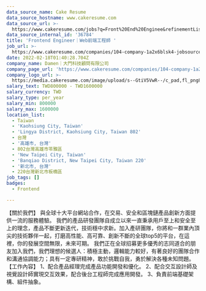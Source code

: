 ```yaml
---
data_source_name: Cake Resume
data_source_hostname: www.cakeresume.com
data_source_url: >-
  https://www.cakeresume.com/jobs?q=Front%20End%20Enginee&refinementList[lang_name][0]=E[…]tech_front-end-development&range[salary_range][min]=1000000
data_source_internal_id: '36784'
title: 'Frontend Engineer｜Web前端工程師 '
job_url: >-
  https://www.cakeresume.com/companies/104-company-1a2x6blsk4-jobsource-checkc/jobs/front-end-development-engineer-c9145d
date: 2022-02-18T01:40:28.704Z
company_name: Damen｜大門科技顧問有限公司
company_page_url: 'https://www.cakeresume.com/companies/104-company-1a2x6blsk4-jobsource-checkc'
company_logo_url: >-
  https://media.cakeresume.com/image/upload/s--GtiV5VwR--/c_pad,fl_png8,h_200,w_200/v1646201383/pofi2jhlu0mntvkhdyiw.png
salary_text: TWD800000 - TWD1600000
salary_currency: TWD
salary_type: per_year
salary_min: 800000
salary_max: 1600000
location_list:
  - Taiwan
  - 'Kaohsiung City, Taiwan'
  - 'Lingya District, Kaohsiung City, Taiwan 802'
  - 台灣
  - '高雄市, 台灣'
  - 802台灣高雄市苓雅區
  - 'New Taipei City, Taiwan'
  - 'Banqiao District, New Taipei City, Taiwan 220'
  - '新北市, 台灣'
  - 220台灣新北市板橋區
job_tags: []
badges:
  - Frontend

---
```


【關於我們】 與全球十大平台網站合作，在交易、安全和區塊鏈產品創新方面提供一流的服務體驗。 我們的產品研發團隊自成立以來一直秉承用戶至上和安全至上的理念，產品不斷更新迭代，技術穩中求新。加入產研團隊，你將和一群業內頂尖的技術夥伴一起，打磨高性能、高可靠、創新不斷的全球top5的平台，在這裡，你的發展空間無限，未來可期。 我們正在全球招募更多優秀的志同道合的朋友加入我們，我們理想的候選人：積極主動，邏輯能力較好，有著良好的團隊合作和溝通協調能力；具有一定專研精神，敢於挑戰自我，勇於解決各種未知問題。 【工作內容】 1、配合產品經理完成產品功能開發和優化。 2、配合交互設計師及視覺設計師實現交互效果，配合後台工程師完成應用開發。 3、負責前端基礎架構、組件抽象。